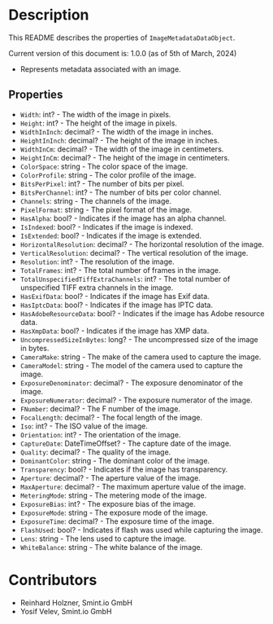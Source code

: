 Description
===========
This README describes the properties of `ImageMetadataDataObject`.

Current version of this document is: 1.0.0 (as of 5th of March, 2024)

- Represents metadata associated with an image.

## Properties
- `Width`: int? - The width of the image in pixels.
- `Height`: int? - The height of the image in pixels.
- `WidthInInch`: decimal? - The width of the image in inches.
- `HeightInInch`: decimal? - The height of the image in inches.
- `WidthInCm`: decimal? - The width of the image in centimeters.
- `HeightInCm`: decimal? - The height of the image in centimeters.
- `ColorSpace`: string - The color space of the image.
- `ColorProfile`: string - The color profile of the image.
- `BitsPerPixel`: int? - The number of bits per pixel.
- `BitsPerChannel`: int? - The number of bits per color channel.
- `Channels`: string - The channels of the image.
- `PixelFormat`: string - The pixel format of the image.
- `HasAlpha`: bool? - Indicates if the image has an alpha channel.
- `IsIndexed`: bool? - Indicates if the image is indexed.
- `IsExtended`: bool? - Indicates if the image is extended.
- `HorizontalResolution`: decimal? - The horizontal resolution of the image.
- `VerticalResolution`: decimal? - The vertical resolution of the image.
- `Resolution`: int? - The resolution of the image.
- `TotalFrames`: int? - The total number of frames in the image.
- `TotalUnspecifiedTiffExtraChannels`: int? - The total number of unspecified TIFF extra channels in the image.
- `HasExifData`: bool? - Indicates if the image has Exif data.
- `HasIptcData`: bool? - Indicates if the image has IPTC data.
- `HasAdobeResourceData`: bool? - Indicates if the image has Adobe resource data.
- `HasXmpData`: bool? - Indicates if the image has XMP data.
- `UncompressedSizeInBytes`: long? - The uncompressed size of the image in bytes.
- `CameraMake`: string - The make of the camera used to capture the image.
- `CameraModel`: string - The model of the camera used to capture the image.
- `ExposureDenominator`: decimal? - The exposure denominator of the image.
- `ExposureNumerator`: decimal? - The exposure numerator of the image.
- `FNumber`: decimal? - The F number of the image.
- `FocalLength`: decimal? - The focal length of the image.
- `Iso`: int? - The ISO value of the image.
- `Orientation`: int? - The orientation of the image.
- `CaptureDate`: DateTimeOffset? - The capture date of the image.
- `Quality`: decimal? - The quality of the image.
- `DominantColor`: string - The dominant color of the image.
- `Transparency`: bool? - Indicates if the image has transparency.
- `Aperture`: decimal? - The aperture value of the image.
- `MaxAperture`: decimal? - The maximum aperture value of the image.
- `MeteringMode`: string - The metering mode of the image.
- `ExposureBias`: int? - The exposure bias of the image.
- `ExposureMode`: string - The exposure mode of the image.
- `ExposureTime`: decimal? - The exposure time of the image.
- `FlashUsed`: bool? - Indicates if flash was used while capturing the image.
- `Lens`: string - The lens used to capture the image.
- `WhiteBalance`: string - The white balance of the image.

Contributors
============

- Reinhard Holzner, Smint.io GmbH
- Yosif Velev, Smint.io GmbH
